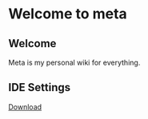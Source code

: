 # Welcome to meta

## Welcome
Meta is my personal wiki for everything.

## IDE Settings
[Download](./resources/IDE_SETTINGS.zip)
